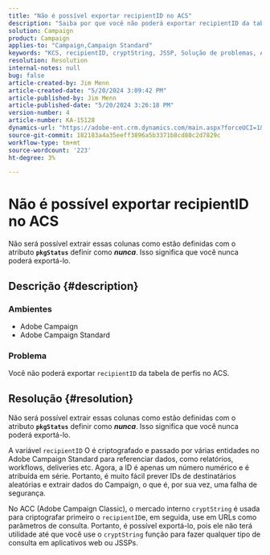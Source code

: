 ```yaml
---
title: "Não é possível exportar recipientID no ACS"
description: "Saiba por que você não poderá exportar recipientID da tabela de perfis no Adobe Campaign Standard (ACS)."
solution: Campaign
product: Campaign
applies-to: "Campaign,Campaign Standard"
keywords: "KCS, recipientID, cryptString, JSSP, Solução de problemas, ACS, Adobe Campaign Standard, AC, Adobe Campaign"
resolution: Resolution
internal-notes: null
bug: false
article-created-by: Jim Menn
article-created-date: "5/20/2024 3:09:42 PM"
article-published-by: Jim Menn
article-published-date: "5/20/2024 3:26:18 PM"
version-number: 4
article-number: KA-15128
dynamics-url: "https://adobe-ent.crm.dynamics.com/main.aspx?forceUCI=1&pagetype=entityrecord&etn=knowledgearticle&id=5d36e8f8-ba16-ef11-9f8a-6045bd006268"
source-git-commit: 182183a4a35eeff3896a5b3371b8cd80c2d7829c
workflow-type: tm+mt
source-wordcount: '223'
ht-degree: 3%

---
```


# Não é possível exportar recipientID no ACS


Não será possível extrair essas colunas como estão definidas com o atributo <b>`pkgStatus`</b> definir como <b>*nunca</b>*. Isso significa que você nunca poderá exportá-lo.

## Descrição {#description}


### <b>Ambientes</b>

- Adobe Campaign
- Adobe Campaign Standard


### <b>Problema</b>

Você não poderá exportar `recipientID` da tabela de perfis no ACS.


## Resolução {#resolution}


Não será possível extrair essas colunas como estão definidas com o atributo <b>`pkgStatus`</b> definir como <b>*nunca</b>*. Isso significa que você nunca poderá exportá-lo.

A variável `recipientID` O é criptografado e passado por várias entidades no Adobe Campaign Standard para referenciar dados, como relatórios, workflows, deliveries etc. Agora, a ID é apenas um número numérico e é atribuída em série. Portanto, é muito fácil prever IDs de destinatários aleatórias e extrair dados do Campaign, o que é, por sua vez, uma falha de segurança.

No ACC (Adobe Campaign Classic), o mercado interno `cryptString` é usada para criptografar primeiro o `recipientID`e, em seguida, use em URLs como parâmetros de consulta. Portanto, é possível exportá-lo, pois ele não terá utilidade até que você use o `cryptString` função para fazer qualquer tipo de consulta em aplicativos web ou JSSPs.
